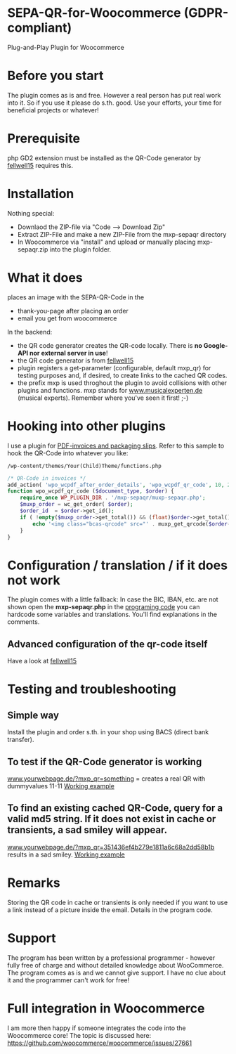 # SEPA-QR-for-Woocommerce (GDPR-compliant)
Plug-and-Play Plugin for Woocommerce
# Before you start
The plugin comes as is and free. However a real person has put real work into it. So if you use it please do s.th. good. Use your efforts, your time for beneficial projects or whatever!
# Prerequisite
php GD2 extension must be installed as the QR-Code generator by [fellwell15](https://github.com/fellwell5/bezahlcode/) requires this.
# Installation
Nothing special:
* Downlaod the ZIP-file via "Code --> Download Zip"
* Extract ZIP-File and make a new ZIP-File from the mxp-sepaqr directory
* In Woocommerce via "install" and upload or manually placing mxp-sepaqr.zip into the plugin folder.
# What it does
places an image with the SEPA-QR-Code in the
* thank-you-page after placing an order
* email you get from woocommerce

In the backend:
* the QR code generator creates the QR-code locally. There is **no Google-API nor external server in use**!
* the QR code generator is from [fellwell15](https://github.com/fellwell5/bezahlcode/)
* plugin registers a get-parameter (configurable, default mxp_qr) for testing purposes and, if desired, to create links to the cached QR codes.
* the prefix mxp is used throghout the plugin to avoid collisions with other plugins and functions. mxp stands for www.musicalexperten.de (musical experts). Remember where you've seen it first! ;-)


# Hooking into other plugins
I use a plugin for [PDF-invoices and packaging slips](https://docs.wpovernight.com/home/woocommerce-pdf-invoices-packing-slips/pdf-template-action-hooks/).  Refer to this sample to hook the QR-Code into whatever you like:

```
/wp-content/themes/Your(Child)Theme/functions.php
```

```php
/* QR-Code in invoices */
add_action( 'wpo_wcpdf_after_order_details', 'wpo_wcpdf_qr_code', 10, 2 );
function wpo_wcpdf_qr_code ($document_type, $order) {
	require_once WP_PLUGIN_DIR . '/mxp-sepaqr/muxp-sepaqr.php';
    $muxp_order = wc_get_order( $order);
	$order_id  = $order->get_id();
 	if ( !empty($muxp_order->get_total()) && (float)$order->get_total() > 0 ) {
		echo '<img class="bcas-qrcode" src="' . muxp_get_qrcode($order->get_total(), $order_id) . '" alt="qr-code"></p>';
	} 
}
```

# Configuration / translation / if it does not work
The plugin comes with a little fallback: In case the BIC, IBAN, etc. are not shown open the **mxp-sepaqr.php** in the [programing code](https://github.com/Coernel82/SEPA-QR-for-Woocommerce/blob/afbacf58264c7afccd6b7f29e3f3105cb0e95b3b/mxp-sepaqr/mxp-sepaqr.php#L45-L50) you can hardcode some variables and translations. You'll find explanations in the comments.
## Advanced configuration of the qr-code itself
Have a look at [fellwell15](https://github.com/fellwell5/bezahlcode/)

# Testing and troubleshooting
## Simple way
Install the plugin and order s.th. in your shop using BACS (direct bank transfer).
## To test if the QR-Code generator is working
www.yourwebpage.de/?mxp_qr=something  = creates a real QR with dummyvalues 11-11
[Working example](https://www.musicalexperten.de/?mxp_qr=something)
## To find an existing cached QR-Code, query for a valid md5 string. If it does not exist in cache or transients, a sad smiley will appear.
www.yourwebpage.de/?mxp_qr=351436ef4b279e1811a6c68a2dd58b1b 
results in a sad smiley. [Working example](https://www.musicalexperten.de/?mxp_qr=351436ef4b279e1811a6c68a2dd58b1b)

# Remarks
Storing the QR code in cache or transients is only needed if you want to use a link instead of a picture inside the email. Details in the program code.

# Support
The program has been written by a professional programmer - however fully free of charge and without detailed knowledge about WooCommerce. The program comes as is and we cannot give support. I have no clue about it and the programmer can't work for free!

# Full integration in Woocommerce
I am more then happy if someone integrates the code into the Woocommerce core! The topic is discussed here: https://github.com/woocommerce/woocommerce/issues/27661
